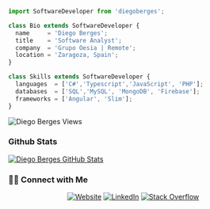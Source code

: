 ```js
import SoftwareDeveloper from 'diegoberges';

class Bio extends SoftwareDeveloper {
  name     = 'Diego Berges';
  title    = 'Software Analyst';
  company  = 'Grupo Oesia | Remote';
  location = 'Zaragoza, Spain';
}

class Skills extends SoftwareDeveloper {
  languages  = ['C#','Typescript','JavaScript', 'PHP'];
  databases  = ['SQL','MySQL', 'MongoDB', 'Firebase'];
  frameworks = ['Angular', 'Slim'];
}
```

<img src="https://komarev.com/ghpvc/?username=diegoberges" alt="Diego Berges Views" />

### Github Stats

[![Diego Berges GitHub Stats](https://github-readme-stats.vercel.app/api?username=diegoberges&show_icons=true&count_private=true)](https://github.com/diegoberges)

<h3> 🤝🏻 Connect with Me </h3>

<p align="center">
<a href="https://www.diegoberges.com" target="_blank"><img alt="Website" src="https://img.shields.io/badge/Website-www.diegoberges.com-blue?style=flat&logo=google-chrome"></a>
<a href="https://www.linkedin.com/in/diegoberges/" target="_blank"><img alt="LinkedIn" src="https://img.shields.io/badge/LinkedIn-@diegoberges-blue?style=flat&logo=linkedin"></a>
<a href="https://es.stackoverflow.com/users/10796/diego?tab=profile" target="_blank"><img alt="Stack Overflow" src="https://img.shields.io/badge/Stackoverflow-Diego%20Berges-blue?style=flat&logo=stackoverflow"></a>

